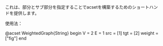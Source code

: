 これは、部分とサブ部分を指定することでacsetを構築するためのショートハンドを提供します。

使用法：

@acset WeightedGraph{String} begin   V = 2   E = 1   src = [1]   tgt = [2]   weight = ["fig"] end
